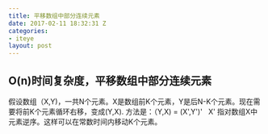 ```yaml
---
title: 平移数组中部分连续元素
date: 2017-02-11 18:32:31 Z
categories:
- iteye
layout: post
---
```


## O(n)时间复杂度，平移数组中部分连续元素   

假设数组（X,Y)，一共N个元素。X是数组前K个元素，Y是后N-K个元素。现在需要将前K个元素循环右移，变成(Y,X). 方法是：（Y,X) = (X',Y')'   X' 指对数组X中元素逆序。这样可以在常数时间内移动K个元素。
